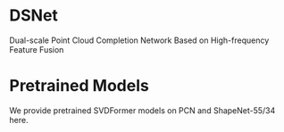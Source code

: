 # DSNet
Dual-scale Point Cloud Completion Network Based on High-frequency Feature Fusion

# Pretrained Models
We provide pretrained SVDFormer models on PCN and ShapeNet-55/34 here.
